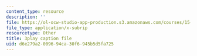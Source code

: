 ```yaml
---
content_type: resource
description: ''
file: https://ol-ocw-studio-app-production.s3.amazonaws.com/courses/15-071-the-analytics-edge-spring-2017/d6e279a2009694ca30f6945b5d5fa725_FqiB9tmtdSc.srt
file_type: application/x-subrip
resourcetype: Other
title: 3play caption file
uid: d6e279a2-0096-94ca-30f6-945b5d5fa725
---
```

